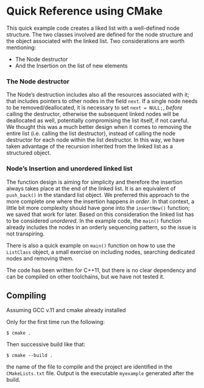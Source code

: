 # Quick Reference using CMake 

This quick example code creates a liked list with a well-defined node structure. The two classes involved are defined for the node structure and the object associated with the linked list.
Two considerations are worth mentioning:
-	The Node destructor
-	And the Insertion on the list of new elements

### The Node destructor 
The Node’s destruction includes also all the resources associated with it; that includes pointers to other nodes in the field `next`. If a single node needs to be removed/deallocated, it is necessary to set `next = NULL;`,  *before* calling the destructor, otherwise the subsequent linked nodes will be deallocated as well, potentially compromising the list itself, if not careful.
We thought this was a much better design when it comes to removing the entire list (i.e. calling the list destructor), instead of calling the node destructor for each node within the list destructor. In this way, we have taken advantage of the recursion inherited from the linked list as a structured object.

### Node’s Insertion and unordered linked list
The function design is aiming for simplicity and therefore the insertion always takes place at the end of the linked list. It is an equivalent of `push_back()` in the standard list object. We preferred this approach to the more complete one where the insertion happens *in order*. In that context, a little bit more complexity should have gone into the `insertNew()` function; we saved that work for later. Based on this consideration the linked list has to be considered *unordered*. In the example code, the `main()` function already includes the nodes in an orderly sequencing pattern, so the issue is not transpiring. 


There is also a quick example on `main()` function on how to use the `ListClass` object, a small exercise on including nodes, searching dedicated nodes and removing them.


The code has been written for C++11, but there is no clear dependency and can be compiled on other toolchains, but we have not tested it.



## Compiling
Assuming GCC v.11 and cmake already installed

Only for the first time run the following:

`$ cmake . `

Then successive build like that:

`$ cmake --build . `

the name of the file to compile and the project are identified in the `CMakeLists.txt` file. 
Output is the executable `myexample` generated after the build.

